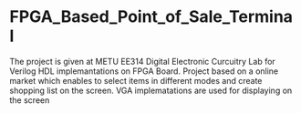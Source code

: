# FPGA_Based_Point_of_Sale_Terminal
The project is given at METU EE314 Digital Electronic Curcuitry Lab for Verilog HDL implemantations on FPGA Board. Project based on a online market which enables to select items in different modes and create shopping list on the screen. VGA implematations are used for displaying on the screen
